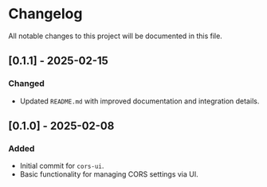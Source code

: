 # Changelog

All notable changes to this project will be documented in this file.

## [0.1.1] - 2025-02-15
### Changed
- Updated `README.md` with improved documentation and integration details.

## [0.1.0] - 2025-02-08
### Added
- Initial commit for `cors-ui`.
- Basic functionality for managing CORS settings via UI.


